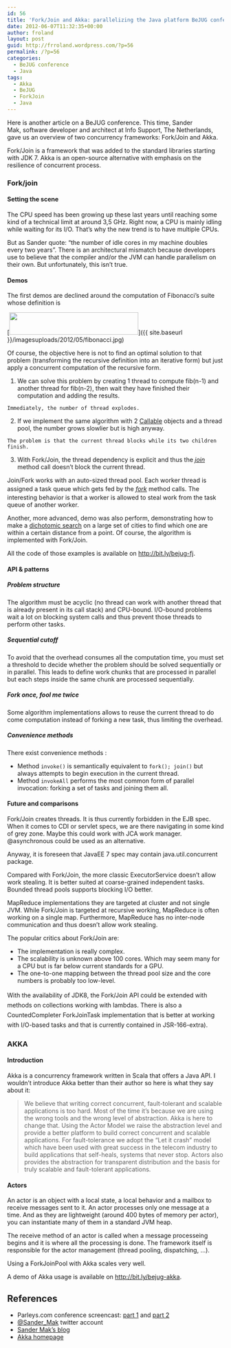 ```yaml
---
id: 56
title: 'Fork/Join and Akka: parallelizing the Java platform BeJUG conference'
date: 2012-06-07T11:32:35+00:00
author: froland
layout: post
guid: http://frroland.wordpress.com/?p=56
permalink: /?p=56
categories:
  - BeJUG conference
  - Java
tags:
  - Akka
  - BeJUG
  - ForkJoin
  - Java
---
```

Here is another article on a BeJUG conference. This time, Sander Mak, software developer and architect at Info Support, The Netherlands, gave us an overview of two concurrency frameworks: Fork/Join and Akka.

Fork/Join is a framework that was added to the standard libraries starting with JDK 7. Akka is an open-source alternative with emphasis on the resilience of concurrent process.

### Fork/join

#### Setting the scene

The CPU speed has been growing up these last years until reaching some kind of a technical limit at around 3,5 GHz. Right now, a CPU is mainly idling while waiting for its I/O. That&#8217;s why the new trend is to have multiple CPUs.

But as Sander quote: &#8220;the number of idle cores in my machine doubles every two years&#8221;. There is an architectural mismatch because developers use to believe that the compiler and/or the JVM can handle parallelism on their own. But unfortunately, this isn&#8217;t true.

#### Demos

The first demos are declined around the computation of Fibonacci&#8217;s suite whose definition is

[<img class="aligncenter size-medium wp-image-60" title="Fibonacci's suite equation" src="{{ site.baseurl }}/imagesuploads/2012/05/fibonacci.jpg?w=300" alt="" width="300" height="52" srcset="{{ site.baseurl }}/images/uploads/2012/05/fibonacci.jpg 750w, {{ site.baseurl }}/images/uploads/2012/05/fibonacci-300x52.jpg 300w" sizes="(max-width: 300px) 100vw, 300px" />]({{ site.baseurl }}/imagesuploads/2012/05/fibonacci.jpg)

Of course, the objective here is not to find an optimal solution to that problem (transforming the recursive definition into an iterative form) but just apply a concurrent computation of the recursive form.

  1. We can solve this problem by creating 1 thread to compute fib(n-1) and another thread for fib(n-2), then wait they have finished their computation and adding the results.
  
    Immediately, the number of thread explodes.
  2. If we implement the same algorithm with 2 [Callable](http://docs.oracle.com/javase/7/docs/api/java/util/concurrent/Callable.html "Callable interface javadoc") objects and a thread pool, the number grows slowlier but is high anyway.
  
    The problem is that the current thread blocks while its two children finish.
  3. With Fork/Join, the thread dependency is explicit and thus the [_join_](http://docs.oracle.com/javase/7/docs/api/java/util/concurrent/ForkJoinTask.html#join() "ForkJoinTask.join() method javadoc") method call doesn&#8217;t block the current thread.

Join/Fork works with an auto-sized thread pool. Each worker thread is assigned a task queue which gets fed by the <a style="font-size:14px;line-height:23px;" title="ForkJoinTask.fork() method" href="http://docs.oracle.com/javase/7/docs/api/java/util/concurrent/ForkJoinTask.html#fork()"><em>fork</em></a> method calls. The interesting behavior is that a worker is allowed to steal work from the task queue of another worker.

Another, more advanced, demo was also perform, demonstrating how to make a [dichotomic search](http://en.wikipedia.org/wiki/Dichotomic_search "Dichotomic search wikipedia article") on a large set of cities to find which one are within a certain distance from a point. Of course, the algorithm is implemented with Fork/Join.

All the code of those examples is available on <http://bit.ly/bejug-fj>.

#### API & patterns

##### Problem structure

The algorithm must be acyclic (no thread can work with another thread that is already present in its call stack) and CPU-bound. I/O-bound problems wait a lot on blocking system calls and thus prevent those threads to perform other tasks.

##### Sequential cutoff

To avoid that the overhead consumes all the computation time, you must set a threshold to decide whether the problem should be solved sequentially or in parallel. This leads to define work chunks that are processed in parallel but each steps inside the same chunk are processed sequentially.

##### Fork once, fool me twice

Some algorithm implementations allows to reuse the current thread to do come computation instead of forking a new task, thus limiting the overhead.

##### Convenience methods

There exist convenience methods :

  * Method `invoke()` is semantically equivalent to `fork(); join()` but always attempts to begin execution in the current thread.
  * Method `invokeAll` performs the most common form of parallel invocation: forking a set of tasks and joining them all.

#### Future and comparisons

Fork/Join creates threads. It is thus currently forbidden in the EJB spec. When it comes to CDI or servlet specs, we are there navigating in some kind of grey zone. Maybe this could work with JCA work manager. @asynchronous could be used as an alternative.

Anyway, it is foreseen that JavaEE 7 spec may contain java.util.concurrent package.

Compared with Fork/Join, the more classic ExecutorService doesn&#8217;t allow work stealing. It is better suited at coarse-grained independent tasks. Bounded thread pools supports blocking I/O better.

MapReduce implementations they are targeted at cluster and not single JVM. While Fork/Join is targeted at recursive working, MapReduce is often working on a single map. Furthermore, MapReduce has no inter-node communication and thus doesn&#8217;t allow work stealing.

The popular critics about Fork/Join are:

  * The implementation is really complex.
  * The scalability is unknown above 100 cores. Which may seem many for a CPU but is far below current standards for a GPU.
  * The one-to-one mapping between the thread pool size and the core numbers is probably too low-level.

<span style="font-size:14px;line-height:23px;">With the availability of JDK8, the Fork/Join API could be extended with methods on collections working with lambdas. There is also a CountedCompleter ForkJoinTask implementation that is better at working with I/O-based tasks and that is currently contained in JSR-166-extra).<br /> </span>

### AKKA

#### Introduction

Akka is a concurrency framework written in Scala that offers a Java API. I wouldn&#8217;t introduce Akka better than their author so here is what they say about it:

> We believe that writing correct concurrent, fault-tolerant and scalable applications is too hard. Most of the time it’s because we are using the wrong tools and the wrong level of abstraction. Akka is here to change that. Using the Actor Model we raise the abstraction level and provide a better platform to build correct concurrent and scalable applications. For fault-tolerance we adopt the “Let it crash” model which have been used with great success in the telecom industry to build applications that self-heals, systems that never stop. Actors also provides the abstraction for transparent distribution and the basis for truly scalable and fault-tolerant applications.

#### Actors

An actor is an object with a local state, a local behavior and a mailbox to receive messages sent to it. An actor processes only one message at a time. And as they are lightweight (around 400 bytes of memory per actor), you can instantiate many of them in a standard JVM heap.

The receive method of an actor is called when a message processeing begins and it is where all the processing is done. The framework itself is responsible for the actor management (thread pooling, dispatching, &#8230;).

Using a ForkJoinPool with Akka scales very well.

A demo of Akka usage is available on <a title="Akka demo" href="http://bit.ly/bejug-akka" target="_blank">http://bit.ly/bejug-akka</a>.

## References

  * Parleys.com conference screencast: <a title="Parleys.com ForkJoin and Akka screencast part 1" href="http://parleys.com/d/3217" target="_blank">part 1</a> and <a title="Parleys.com ForkJoin and Akka screencast part2" href="http://parleys.com/d/3218" target="_blank">part 2</a>
  * <a title="@Sander_Mak twitter account" href="http://twitter.com/@Sander_Mak" target="_blank">@Sander_Mak</a> twitter account
  * <a title="Sander Mak's blog" href="http://branchandbount.net" target="_blank">Sander Mak&#8217;s blog</a>
  * [Akka homepage](http://akka.io/ "Akka homepage")